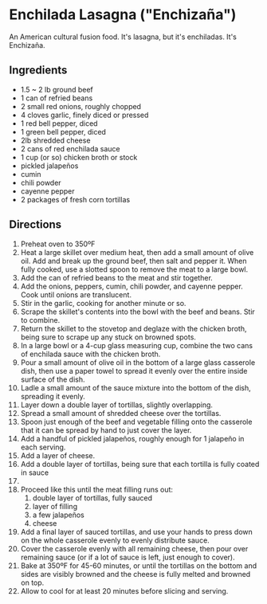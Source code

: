 # Enchilada Lasagna ("Enchizaña")

An American cultural fusion food. It's lasagna, but it's enchiladas. It's Enchizaña.

## Ingredients

- 1.5 ~ 2 lb ground beef
- 1 can of refried beans
- 2 small red onions, roughly chopped
- 4 cloves garlic, finely diced or pressed
- 1 red bell pepper, diced
- 1 green bell pepper, diced
- 2lb shredded cheese
- 2 cans of red enchilada sauce
- 1 cup (or so) chicken broth or stock
- pickled jalapeños
- cumin
- chili powder
- cayenne pepper
- 2 packages of fresh corn tortillas

## Directions

1. Preheat oven to 350ºF
2. Heat a large skillet over medium heat, then add a small amount of olive oil. Add and break up the ground beef, then salt and pepper it. When fully cooked, use a slotted spoon to remove the meat to a large bowl.
3. Add the can of refried beans to the meat and stir together.
4. Add the onions, peppers, cumin, chili powder, and cayenne pepper. Cook until onions are translucent.
5. Stir in the garlic, cooking for another minute or so.
6. Scrape the skillet's contents into the bowl with the beef and beans. Stir to combine.
7. Return the skillet to the stovetop and deglaze with the chicken broth, being sure to scrape up any stuck on browned spots.
8. In a large bowl or a 4-cup glass measuring cup, combine the two cans of enchilada sauce with the chicken broth.
9. Pour a small amount of olive oil in the bottom of a large glass casserole dish, then use a paper towel to spread it evenly over the entire inside surface of the dish.
10. Ladle a small amount of the sauce mixture into the bottom of the dish, spreading it evenly.
11. Layer down a double layer of tortillas, slightly overlapping.
12. Spread a small amount of shredded cheese over the tortillas.
13. Spoon just enough of the beef and vegetable filling onto the casserole that it can be spread by hand to just cover the layer.
14. Add a handful of pickled jalapeños, roughly enough for 1 jalapeño in each serving.
15. Add a layer of cheese.
16. Add a double layer of tortillas, being sure that each tortilla is fully coated in sauce
17.
18. Proceed like this until the meat filling runs out:
    1. double layer of tortillas, fully sauced
    2. layer of filling
    3. a few jalapeños
    4. cheese
19. Add a final layer of sauced tortillas, and use your hands to press down on the whole casserole evenly to evenly distribute sauce.
20. Cover the casserole evenly with all remaining cheese, then pour over remaining sauce (or if a lot of sauce is left, just enough to cover).
21. Bake at 350ºF for 45-60 minutes, or until the tortillas on the bottom and sides are visibly browned and the cheese is fully melted and browned on top.
22. Allow to cool for at least 20 minutes before slicing and serving.
